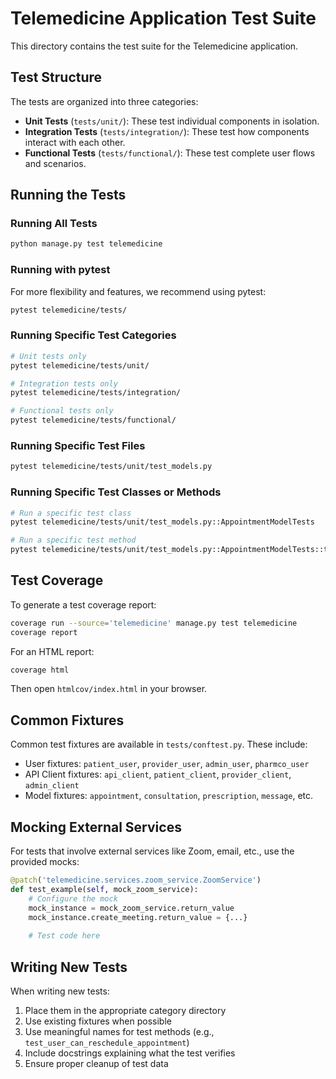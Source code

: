 # Telemedicine Application Test Suite

This directory contains the test suite for the Telemedicine application.

## Test Structure

The tests are organized into three categories:

- **Unit Tests** (`tests/unit/`): These test individual components in isolation.
- **Integration Tests** (`tests/integration/`): These test how components interact with each other.
- **Functional Tests** (`tests/functional/`): These test complete user flows and scenarios.

## Running the Tests

### Running All Tests

```bash
python manage.py test telemedicine
```

### Running with pytest

For more flexibility and features, we recommend using pytest:

```bash
pytest telemedicine/tests/
```

### Running Specific Test Categories

```bash
# Unit tests only
pytest telemedicine/tests/unit/

# Integration tests only
pytest telemedicine/tests/integration/

# Functional tests only
pytest telemedicine/tests/functional/
```

### Running Specific Test Files

```bash
pytest telemedicine/tests/unit/test_models.py
```

### Running Specific Test Classes or Methods

```bash
# Run a specific test class
pytest telemedicine/tests/unit/test_models.py::AppointmentModelTests

# Run a specific test method
pytest telemedicine/tests/unit/test_models.py::AppointmentModelTests::test_appointment_creation
```

## Test Coverage

To generate a test coverage report:

```bash
coverage run --source='telemedicine' manage.py test telemedicine
coverage report
```

For an HTML report:

```bash
coverage html
```

Then open `htmlcov/index.html` in your browser.

## Common Fixtures

Common test fixtures are available in `tests/conftest.py`. These include:

- User fixtures: `patient_user`, `provider_user`, `admin_user`, `pharmco_user`
- API Client fixtures: `api_client`, `patient_client`, `provider_client`, `admin_client`
- Model fixtures: `appointment`, `consultation`, `prescription`, `message`, etc.

## Mocking External Services

For tests that involve external services like Zoom, email, etc., use the provided mocks:

```python
@patch('telemedicine.services.zoom_service.ZoomService')
def test_example(self, mock_zoom_service):
    # Configure the mock
    mock_instance = mock_zoom_service.return_value
    mock_instance.create_meeting.return_value = {...}
    
    # Test code here
```

## Writing New Tests

When writing new tests:

1. Place them in the appropriate category directory
2. Use existing fixtures when possible
3. Use meaningful names for test methods (e.g., `test_user_can_reschedule_appointment`)
4. Include docstrings explaining what the test verifies
5. Ensure proper cleanup of test data
